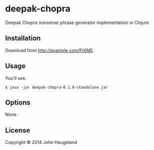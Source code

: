 # deepak-chopra

Deepak Chopra nonsense phrase generator implementation in Clojure

## Installation

Download from http://example.com/FIXME.

## Usage

You'll see.

    $ java -jar deepak-chopra-0.1.0-standalone.jar

## Options

None.

## License

Copyright © 2014 John Haugeland
